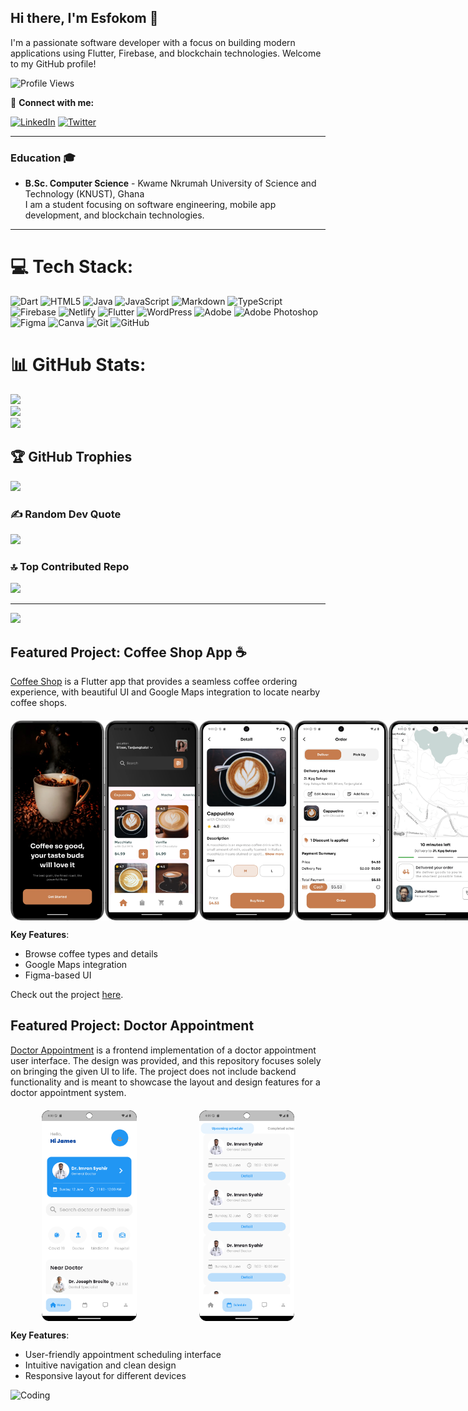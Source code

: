 ## Hi there, I'm Esfokom 👋
I'm a passionate software developer with a focus on building modern applications using Flutter, Firebase, and blockchain technologies. Welcome to my GitHub profile!

![Profile Views](https://komarev.com/ghpvc/?username=Esfokom&color=blue)

🔗 **Connect with me:**

[![LinkedIn](https://img.shields.io/badge/LinkedIn-blue?style=flat-square&logo=linkedin&logoColor=white)](https://linkedin.com/in/Esfokom)
[![Twitter](https://img.shields.io/badge/Twitter-blue?style=flat-square&logo=twitter&logoColor=white)](https://x.com/esfokom)

---

### Education 🎓

- **B.Sc. Computer Science** - Kwame Nkrumah University of Science and Technology (KNUST), Ghana  
  I am a student focusing on software engineering, mobile app development, and blockchain technologies.

---

# 💻 Tech Stack:
![Dart](https://img.shields.io/badge/dart-%230175C2.svg?style=for-the-badge&logo=dart&logoColor=white) ![HTML5](https://img.shields.io/badge/html5-%23E34F26.svg?style=for-the-badge&logo=html5&logoColor=white) ![Java](https://img.shields.io/badge/java-%23ED8B00.svg?style=for-the-badge&logo=openjdk&logoColor=white) ![JavaScript](https://img.shields.io/badge/javascript-%23323330.svg?style=for-the-badge&logo=javascript&logoColor=%23F7DF1E) ![Markdown](https://img.shields.io/badge/markdown-%23000000.svg?style=for-the-badge&logo=markdown&logoColor=white) ![TypeScript](https://img.shields.io/badge/typescript-%23007ACC.svg?style=for-the-badge&logo=typescript&logoColor=white) ![Firebase](https://img.shields.io/badge/firebase-%23039BE5.svg?style=for-the-badge&logo=firebase) ![Netlify](https://img.shields.io/badge/netlify-%23000000.svg?style=for-the-badge&logo=netlify&logoColor=#00C7B7) ![Flutter](https://img.shields.io/badge/Flutter-%2302569B.svg?style=for-the-badge&logo=Flutter&logoColor=white) ![WordPress](https://img.shields.io/badge/WordPress-%23117AC9.svg?style=for-the-badge&logo=WordPress&logoColor=white) ![Adobe](https://img.shields.io/badge/adobe-%23FF0000.svg?style=for-the-badge&logo=adobe&logoColor=white) ![Adobe Photoshop](https://img.shields.io/badge/adobe%20photoshop-%2331A8FF.svg?style=for-the-badge&logo=adobe%20photoshop&logoColor=white) ![Figma](https://img.shields.io/badge/figma-%23F24E1E.svg?style=for-the-badge&logo=figma&logoColor=white) ![Canva](https://img.shields.io/badge/Canva-%2300C4CC.svg?style=for-the-badge&logo=Canva&logoColor=white) ![Git](https://img.shields.io/badge/git-%23F05033.svg?style=for-the-badge&logo=git&logoColor=white) ![GitHub](https://img.shields.io/badge/github-%23121011.svg?style=for-the-badge&logo=github&logoColor=white)
# 📊 GitHub Stats:
![](https://github-readme-stats.vercel.app/api?username=esfokom&theme=aura&hide_border=false&include_all_commits=true&count_private=true)<br/>
![](https://nirzak-streak-stats.vercel.app/?user=esfokom&theme=aura&hide_border=false)<br/>
![](https://github-readme-stats.vercel.app/api/top-langs/?username=esfokom&theme=aura&hide_border=false&include_all_commits=true&count_private=true&layout=compact)

## 🏆 GitHub Trophies
![](https://github-profile-trophy.vercel.app/?username=esfokom&theme=radical&no-frame=false&no-bg=true&margin-w=4)

### ✍️ Random Dev Quote
![](https://quotes-github-readme.vercel.app/api?type=horizontal&theme=radical)

### 🔝 Top Contributed Repo
![](https://github-contributor-stats.vercel.app/api?username=esfokom&limit=5&theme=dark&combine_all_yearly_contributions=true)

---
[![](https://visitcount.itsvg.in/api?id=esfokom&icon=0&color=0)](https://visitcount.itsvg.in)

<!-- Proudly created with GPRM ( https://gprm.itsvg.in ) -->

## Featured Project: Coffee Shop App ☕
[Coffee Shop](https://github.com/Esfokom/coffee_shop) is a Flutter app that provides a seamless coffee ordering experience, with beautiful UI and Google Maps integration to locate nearby coffee shops.

<div style="display: flex; justify-content: space-around; margin-top: 20px;">

  <!-- Screenshot 1 -->
  <img src="https://github.com/Esfokom/coffee_shop/blob/main/assets/screenshots/onboarding.webp" alt="Onboarding" style="width: 30%; height: auto;">

  <!-- Screenshot 2 -->
  <img src="https://github.com/Esfokom/coffee_shop/blob/main/assets/screenshots/home.webp" alt="Home" style="width: 30%; height: auto;">

  <!-- Screenshot 3 -->
  <img src="https://github.com/Esfokom/coffee_shop/blob/main/assets/screenshots/detail.webp" alt="Detail" style="width: 30%; height: auto;">

  <!-- Screenshot 4 -->
  <img src="https://github.com/Esfokom/coffee_shop/blob/main/assets/screenshots/order.webp" alt="Order" style="width: 30%; height: auto;">

  <!-- Screenshot 5 -->
  <img src="https://github.com/Esfokom/coffee_shop/blob/main/assets/screenshots/delivery.webp" alt="Delivery" style="width: 30%; height: auto;">

</div>

**Key Features**:
- Browse coffee types and details
- Google Maps integration
- Figma-based UI

Check out the project [here](https://github.com/Esfokom/coffee_shop).

## Featured Project: Doctor Appointment
[Doctor Appointment](https://github.com/Esfokom/Doctor_Appointment) is a frontend implementation of a doctor appointment user interface. The design was provided, and this repository focuses solely on bringing the given UI to life. The project does not include backend functionality and is meant to showcase the layout and design features for a doctor appointment system.

<div style="display: flex; justify-content: space-around; margin-top: 20px;">

  <!-- Screenshot 1 -->
  <img src="https://github.com/Esfokom/doctor_appointment/blob/main/screen_capture/screenshot1.png" alt="Sreenshot 1" style="width: 30%; height: auto;">

  <!-- Screenshot 2 -->
  <img src="https://github.com/Esfokom/doctor_appointment/blob/main/screen_capture/screenshot2.png" alt="Screenshot 2" style="width: 30%; height: auto;">


</div>

**Key Features**:
- User-friendly appointment scheduling interface
- Intuitive navigation and clean design
- Responsive layout for different devices

![Coding](https://media.giphy.com/media/qgQUggAC3Pfv687qPC/giphy.gif)






<!--
**Esfokom/Esfokom** is a ✨ _special_ ✨ repository because its `README.md` (this file) appears on your GitHub profile.

Here are some ideas to get you started:

- 🔭 I’m currently working on ...
- 🌱 I’m currently learning ...
- 👯 I’m looking to collaborate on ...
- 🤔 I’m looking for help with ...
- 💬 Ask me about ...
- 📫 How to reach me: ...
- 😄 Pronouns: ...
- ⚡ Fun fact: ...
-->
